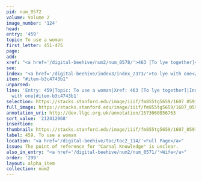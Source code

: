 ```yaml
---
pid: num_0572
volume: Volume 2
image_number: '124'
head:
entry: '459'
topic: To use a woman
first_letter: 451-475
page:
add:
xref: "<a href='/digital-beehive/num2/num_0578/'>463 [To lye together]</a>"
see:
index: "<a href='/digital-beehive/index3/index_2373/'>to lye with one</a>"
item: "#item-b3c4743b1"
unparsed:
line: 'Entry: 459|Topic: To use a woman|Xref: 463 [To lye together]|Index: to lye
  with one|#item-b3c4743b1'
selection: https://stacks.stanford.edu/image/iiif/fm855tg5659/1607_0591/916,2068,2805,253/full/0/default.jpg
full_image: https://stacks.stanford.edu/image/iiif/fm855tg5659/1607_0591/full/full/0/default.jpg
annotation_uri: http://dev.llgc.org.uk/annotation/1573060856763
sort_value: '212412068'
insertion:
thumbnail: https://stacks.stanford.edu/image/iiif/fm855tg5659/1607_0591/916,2068,600,180/250,/0/default.jpg
label: 459. To use a woman
location: "<a href='/digital-beehive/toc/toc2_114/'>Full Page</a>"
issue: The point of reference for "Carnal Knowledge" is unclear.
also_in_entry: "<a href='/digital-beehive/num2/num_0571/'>Wife</a>"
order: '299'
layout: alpha_item
collection: num2
---
```

